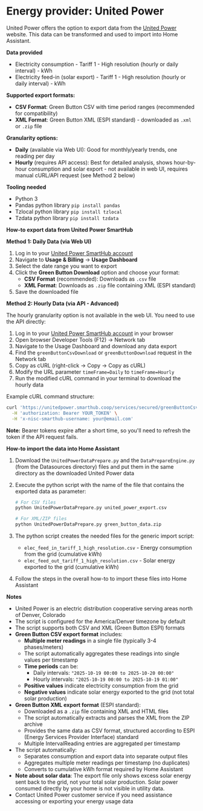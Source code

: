 # Energy provider: United Power

United Power offers the option to export data from the [United Power](https://www.unitedpower.com/) website. This data can be transformed and used to import into Home Assistant.

**Data provided**

- Electricity consumption - Tariff 1 - High resolution (hourly or daily interval) - kWh
- Electricity feed-in (solar export) - Tariff 1 - High resolution (hourly or daily interval) - kWh

**Supported export formats:**

- **CSV Format**: Green Button CSV with time period ranges (recommended for compatibility)
- **XML Format**: Green Button XML (ESPI standard) - downloaded as `.xml` or `.zip` file

**Granularity options:**

- **Daily** (available via Web UI): Good for monthly/yearly trends, one reading per day
- **Hourly** (requires API access): Best for detailed analysis, shows hour-by-hour consumption and solar export - not available in web UI, requires manual cURL/API request (see Method 2 below)

**Tooling needed**

- Python 3
- Pandas python library `pip install pandas`
- Tzlocal python library `pip install tzlocal`
- Tzdata python library `pip install tzdata`

**How-to export data from United Power SmartHub**

**Method 1: Daily Data (via Web UI)**

1. Log in to your [United Power SmartHub account](https://unitedpower.smarthub.coop)
2. Navigate to **Usage & Billing** → **Usage Dashboard**
3. Select the date range you want to export
4. Click the **Green Button Download** option and choose your format:
   - **CSV Format** (recommended): Downloads as `.csv` file
   - **XML Format**: Downloads as `.zip` file containing XML (ESPI standard)
5. Save the downloaded file

**Method 2: Hourly Data (via API - Advanced)**

The hourly granularity option is not available in the web UI. You need to use the API directly:

1. Log in to your [United Power SmartHub account](https://unitedpower.smarthub.coop) in your browser
2. Open browser Developer Tools (F12) → Network tab
3. Navigate to the Usage Dashboard and download any data export
4. Find the `greenButtonCsvDownload` or `greenButtonDownload` request in the Network tab
5. Copy as cURL (right-click → Copy → Copy as cURL)
6. Modify the URL parameter `timeFrame=Daily` to `timeFrame=Hourly`
7. Run the modified cURL command in your terminal to download the hourly data

Example cURL command structure:

```bash
curl 'https://unitedpower.smarthub.coop/services/secured/greenButtonCsvDownload?account=YOUR_ACCOUNT&serviceLocation=YOUR_LOCATION&timeFrame=Hourly&startDate=START_MS&endDate=END_MS&serviceDesc=ACCOUNT|LOCATION&industry=Electric&userId=your@email.com' \
  -H 'authorization: Bearer YOUR_TOKEN' \
  -H 'x-nisc-smarthub-username: your@email.com'
```

**Note:** Bearer tokens expire after a short time, so you'll need to refresh the token if the API request fails.

**How-to import the data into Home Assistant**

1. Download the `UnitedPowerDataPrepare.py` and the `DataPrepareEngine.py` (from the Datasources directory) files and put them in the same directory as the downloaded United Power data
2. Execute the python script with the name of the file that contains the exported data as parameter:

   ```bash
   # For CSV files
   python UnitedPowerDataPrepare.py united_power_export.csv

   # For XML/ZIP files
   python UnitedPowerDataPrepare.py green_button_data.zip
   ```

3. The python script creates the needed files for the generic import script:
   - `elec_feed_in_tariff_1_high_resolution.csv` - Energy consumption from the grid (cumulative kWh)
   - `elec_feed_out_tariff_1_high_resolution.csv` - Solar energy exported to the grid (cumulative kWh)
4. Follow the steps in the overall how-to to import these files into Home Assistant

**Notes**

- United Power is an electric distribution cooperative serving areas north of Denver, Colorado
- The script is configured for the America/Denver timezone by default
- The script supports both CSV and XML (Green Button ESPI) formats
- **Green Button CSV export format** includes:
  - **Multiple meter readings** in a single file (typically 3-4 phases/meters)
  - The script automatically aggregates these readings into single values per timestamp
  - **Time periods** can be:
    - Daily intervals: `"2025-10-19 00:00 to 2025-10-20 00:00"`
    - Hourly intervals: `"2025-10-19 00:00 to 2025-10-19 01:00"`
  - **Positive values** indicate electricity consumption from the grid
  - **Negative values** indicate solar energy exported to the grid (not total solar production)
- **Green Button XML export format** (ESPI standard):
  - Downloaded as a `.zip` file containing XML and HTML files
  - The script automatically extracts and parses the XML from the ZIP archive
  - Provides the same data as CSV format, structured according to ESPI (Energy Services Provider Interface) standard
  - Multiple IntervalReading entries are aggregated per timestamp
- The script automatically:
  - Separates consumption and export data into separate output files
  - Aggregates multiple meter readings per timestamp (no duplicates)
  - Converts to cumulative kWh format required by Home Assistant
- **Note about solar data**: The export file only shows excess solar energy sent back to the grid, not your total solar production. Solar power consumed directly by your home is not visible in utility data.
- Contact United Power customer service if you need assistance accessing or exporting your energy usage data
